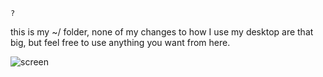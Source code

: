 `?`  
  
this is my ~/ folder, none of my changes to how I use my desktop are that big, but feel free to use anything you want from here.
  
![screen](https://files.catbox.moe/uwguin.png)  
